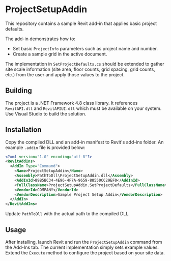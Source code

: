 # ProjectSetupAddin

This repository contains a sample Revit add-in that applies basic project defaults.

The add-in demonstrates how to:

- Set basic `ProjectInfo` parameters such as project name and number.
- Create a sample grid in the active document.

The implementation in `SetProjectDefaults.cs` should be extended to gather
site scale information (site area, floor counts, grid spacing, grid counts, etc.)
from the user and apply those values to the project.

## Building

The project is a .NET Framework 4.8 class library. It references `RevitAPI.dll`
and `RevitAPIUI.dll` which must be available on your system. Use Visual Studio to
build the solution.

## Installation

Copy the compiled DLL and an add-in manifest to Revit's add-ins folder. An example
`.addin` file is provided below:

```xml
<?xml version="1.0" encoding="utf-8"?>
<RevitAddIns>
  <AddIn Type="Command">
    <Name>ProjectSetupAddin</Name>
    <Assembly>PathToDll\ProjectSetupAddin.dll</Assembly>
    <AddInId>89B5BC34-4E96-4F7A-9659-88550CC29EF0</AddInId>
    <FullClassName>ProjectSetupAddin.SetProjectDefaults</FullClassName>
    <VendorId>COMPANY</VendorId>
    <VendorDescription>Sample Project Setup Addin</VendorDescription>
  </AddIn>
</RevitAddIns>
```

Update `PathToDll` with the actual path to the compiled DLL.

## Usage

After installing, launch Revit and run the `ProjectSetupAddin` command from the
Add-Ins tab. The current implementation simply sets example values. Extend the
`Execute` method to configure the project based on your site data.

